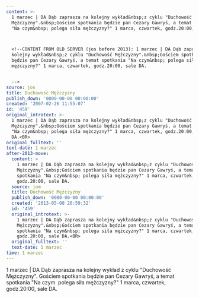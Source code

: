 ```yaml
---
content: >-
  1 marzec | DA Dąb zaprasza na kolejny wykład&nbsp;z cyklu "Duchowość
  Mężczyzny".&nbsp;Gościem spotkania będzie pan Cezary Gawryś, a temat spotkania
  "Na czym&nbsp; polega siła mężczyzny?" 1 marca, czwartek, godz.20:00, sale DA.



  <!--CONTENT FROM OLD SERVER (jos before 2013): 1 marzec | DA Dąb zaprasza na
  kolejny wykład&nbsp;z cyklu "Duchowość Mężczyzny".&nbsp;Gościem spotkania
  będzie pan Cezary Gawryś, a temat spotkania "Na czym&nbsp; polega siła
  mężczyzny?" 1 marca, czwartek, godz.20:00, sale DA.


  -->
source: jos
title: Duchowość Mężczyzny
publish_down: '0000-00-00 00:00:00'
created: '2007-02-26 11:55:07'
id: '459'
original_introtext: >-
  1 marzec | DA Dąb zaprasza na kolejny wykład&nbsp;z cyklu "Duchowość
  Mężczyzny".&nbsp;Gościem spotkania będzie pan Cezary Gawryś, a temat spotkania
  "Na czym&nbsp; polega siła mężczyzny?" 1 marca, czwartek, godz.20:00, sale
  DA.<BR>
original_fulltext: ''
text-date: 1 marzec
after-2013-move:
  content: >
    1 marzec | DA Dąb zaprasza na kolejny wykład&nbsp;z cyklu "Duchowość
    Mężczyzny".&nbsp;Gościem spotkania będzie pan Cezary Gawryś, a temat
    spotkania "Na czym&nbsp; polega siła mężczyzny?" 1 marca, czwartek,
    godz.20:00, sale DA.
  source: jom
  title: Duchowość Mężczyzny
  publish_down: '0000-00-00 00:00:00'
  created: '2013-05-08 20:59:32'
  id: '459'
  original_introtext: >-
    1 marzec | DA Dąb zaprasza na kolejny wykład&nbsp;z cyklu "Duchowość
    Mężczyzny".&nbsp;Gościem spotkania będzie pan Cezary Gawryś, a temat
    spotkania "Na czym&nbsp; polega siła mężczyzny?" 1 marca, czwartek,
    godz.20:00, sale DA.<BR>
  original_fulltext: ''
  text-date: 1 marzec
time: 1 marzec
---
```

1 marzec | DA Dąb zaprasza na kolejny wykład&nbsp;z cyklu "Duchowość Mężczyzny".&nbsp;Gościem spotkania będzie pan Cezary Gawryś, a temat spotkania "Na czym&nbsp; polega siła mężczyzny?" 1 marca, czwartek, godz.20:00, sale DA.


<!--CONTENT FROM OLD SERVER (jos before 2013): 1 marzec | DA Dąb zaprasza na kolejny wykład&nbsp;z cyklu "Duchowość Mężczyzny".&nbsp;Gościem spotkania będzie pan Cezary Gawryś, a temat spotkania "Na czym&nbsp; polega siła mężczyzny?" 1 marca, czwartek, godz.20:00, sale DA.

-->

<!--{{json:{"created_date":"2007-02-26 11:55:07","publish_down":"0000-00-00 00:00:00","id":"459"}}}-->